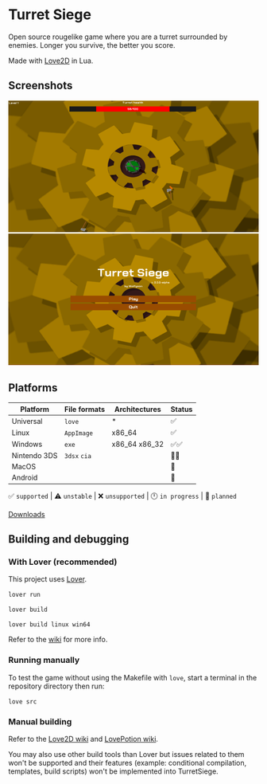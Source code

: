 # Turret Siege

Open source rougelike game where you are a turret surrounded by enemies. Longer you survive, the better you score.

Made with [Love2D](https://love2d.org/) in Lua.

<!-- [View on itch.io](https://wolfyxon.itch.io/turretsiege) -->

## Screenshots
![](.github/screenshots/game1.png)
![](.github/screenshots/menu1.png)

## Platforms
| Platform     | File formats     | Architectures | Status   |
| ------------ | ---------------- | ------------- | -------- |
| Universal    | `love`           | *             | ✅       |
| Linux        | `AppImage`       | x86_64        | ✅       |
| Windows      | `exe`            | x86_64 x86_32 | ✅✅     |
| Nintendo 3DS | `3dsx` `cia`     |               | 📁📁     |
| MacOS        |                  |               | 📁       |
| Android      |                  |               | 📁       |

✅ `supported` | ⚠️ `unstable` | ❌ `unsupported` | 🕛 `in progress` | 📁 `planned` 

[Downloads](https://github.com/Wolfyxon/TurretSiege/releases/latest)

## Building and debugging
### With Lover (recommended)
This project uses [Lover](https://github.com/Wolfyxon/lover). 
```
lover run
```
```
lover build
```
```
lover build linux win64
```

Refer to the [wiki](https://github.com/Wolfyxon/lover/wiki) for more info.

### Running manually

To test the game without using the Makefile with `love`, start a terminal in the repository directory then run:
```
love src
```

### Manual building
Refer to the [Love2D wiki](https://love2d.org/wiki/Game_Distribution) and [LovePotion wiki](https://lovebrew.org/#/packaging?id=fused-binary).

You may also use other build tools than Lover but issues related to them won't be supported and their features (example: conditional compilation, templates, build scripts) won't be implemented into TurretSiege.
